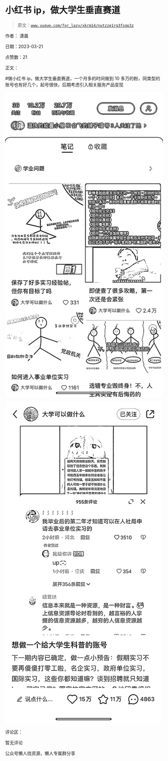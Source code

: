 # 小红书 ip，做大学生垂直赛道

> 原文：[`www.yuque.com/for_lazy/xkrm14/nutzze1rg3fsgp3z`](https://www.yuque.com/for_lazy/xkrm14/nutzze1rg3fsgp3z)

作者： 潇晨

日期：2023-03-21

点赞数：21

正文：

#做小红书 ip，做大学生垂直赛道，一个月多的时间做到 10 多万的粉，同类型的账号也有好几个，起号很快，后期考虑引入相关服务产品变现

![](img/f22d47a7a80ba25bc8e6ad7ac349b3ba.png)  

![](img/30d13675a7f975ade0ff537c216ce77d.png)  

评论区：

暂无评论

公众号懒人找资源，懒人专属群分享

